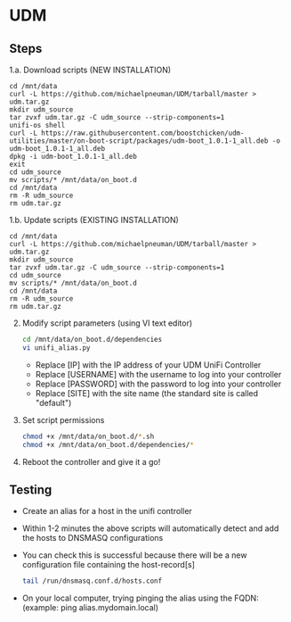 # UDM

## Steps

1.a. Download scripts (NEW INSTALLATION)

    
    cd /mnt/data
    curl -L https://github.com/michaelpneuman/UDM/tarball/master > udm.tar.gz
    mkdir udm_source
    tar zvxf udm.tar.gz -C udm_source --strip-components=1
    unifi-os shell
    curl -L https://raw.githubusercontent.com/boostchicken/udm-utilities/master/on-boot-script/packages/udm-boot_1.0.1-1_all.deb -o udm-boot_1.0.1-1_all.deb
    dpkg -i udm-boot_1.0.1-1_all.deb
    exit
    cd udm_source
    mv scripts/* /mnt/data/on_boot.d
    cd /mnt/data
    rm -R udm_source
    rm udm.tar.gz
    
    
1.b. Update scripts (EXISTING INSTALLATION)

    
    cd /mnt/data
    curl -L https://github.com/michaelpneuman/UDM/tarball/master > udm.tar.gz
    mkdir udm_source
    tar zvxf udm.tar.gz -C udm_source --strip-components=1
    cd udm_source
    mv scripts/* /mnt/data/on_boot.d
    cd /mnt/data
    rm -R udm_source
    rm udm.tar.gz
    

2. Modify script parameters (using VI text editor)

    ```bash
    cd /mnt/data/on_boot.d/dependencies
    vi unifi_alias.py
    ```    

    * Replace [IP] with the IP address of your UDM UniFi Controller
    * Replace [USERNAME] with the username to log into your controller
    * Replace [PASSWORD] with the password to log into your controller
    * Replace [SITE] with the site name (the standard site is called "default")

3. Set script permissions

    ```bash
    chmod +x /mnt/data/on_boot.d/*.sh
    chmod +x /mnt/data/on_boot.d/dependencies/*
    ```

4. Reboot the controller and give it a go!


## Testing

* Create an alias for a host in the unifi controller
* Within 1-2 minutes the above scripts will automatically detect and add the hosts to DNSMASQ configurations
* You can check this is successful because there will be a new configuration file containing the host-record[s]

    ```bash
    tail /run/dnsmasq.conf.d/hosts.conf
    ```

* On your local computer, trying pinging the alias using the FQDN:  (example: ping alias.mydomain.local)
